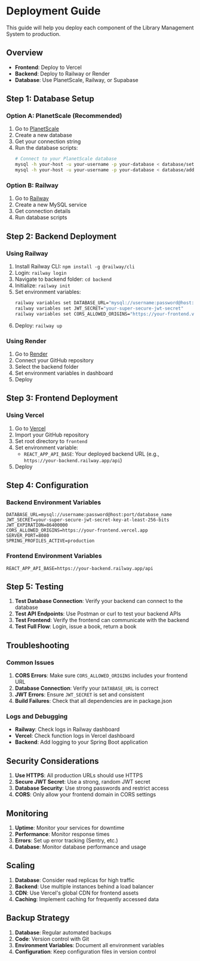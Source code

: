 # Deployment Guide

This guide will help you deploy each component of the Library Management System to production.

## Overview

- **Frontend**: Deploy to Vercel
- **Backend**: Deploy to Railway or Render
- **Database**: Use PlanetScale, Railway, or Supabase

## Step 1: Database Setup

### Option A: PlanetScale (Recommended)
1. Go to [PlanetScale](https://planetscale.com)
2. Create a new database
3. Get your connection string
4. Run the database scripts:
   ```bash
   # Connect to your PlanetScale database
   mysql -h your-host -u your-username -p your-database < database/setup.sql
   mysql -h your-host -u your-username -p your-database < database/add_my_books.sql
   ```

### Option B: Railway
1. Go to [Railway](https://railway.app)
2. Create a new MySQL service
3. Get connection details
4. Run database scripts

## Step 2: Backend Deployment

### Using Railway
1. Install Railway CLI: `npm install -g @railway/cli`
2. Login: `railway login`
3. Navigate to backend folder: `cd backend`
4. Initialize: `railway init`
5. Set environment variables:
   ```bash
   railway variables set DATABASE_URL="mysql://username:password@host:port/database"
   railway variables set JWT_SECRET="your-super-secure-jwt-secret"
   railway variables set CORS_ALLOWED_ORIGINS="https://your-frontend.vercel.app"
   ```
6. Deploy: `railway up`

### Using Render
1. Go to [Render](https://render.com)
2. Connect your GitHub repository
3. Select the backend folder
4. Set environment variables in dashboard
5. Deploy

## Step 3: Frontend Deployment

### Using Vercel
1. Go to [Vercel](https://vercel.com)
2. Import your GitHub repository
3. Set root directory to `frontend`
4. Set environment variable:
   - `REACT_APP_API_BASE`: Your deployed backend URL (e.g., `https://your-backend.railway.app/api`)
5. Deploy

## Step 4: Configuration

### Backend Environment Variables
```env
DATABASE_URL=mysql://username:password@host:port/database_name
JWT_SECRET=your-super-secure-jwt-secret-key-at-least-256-bits
JWT_EXPIRATION=86400000
CORS_ALLOWED_ORIGINS=https://your-frontend.vercel.app
SERVER_PORT=8080
SPRING_PROFILES_ACTIVE=production
```

### Frontend Environment Variables
```env
REACT_APP_API_BASE=https://your-backend.railway.app/api
```

## Step 5: Testing

1. **Test Database Connection**: Verify your backend can connect to the database
2. **Test API Endpoints**: Use Postman or curl to test your backend APIs
3. **Test Frontend**: Verify the frontend can communicate with the backend
4. **Test Full Flow**: Login, issue a book, return a book

## Troubleshooting

### Common Issues

1. **CORS Errors**: Make sure `CORS_ALLOWED_ORIGINS` includes your frontend URL
2. **Database Connection**: Verify your `DATABASE_URL` is correct
3. **JWT Errors**: Ensure `JWT_SECRET` is set and consistent
4. **Build Failures**: Check that all dependencies are in package.json

### Logs and Debugging

- **Railway**: Check logs in Railway dashboard
- **Vercel**: Check function logs in Vercel dashboard
- **Backend**: Add logging to your Spring Boot application

## Security Considerations

1. **Use HTTPS**: All production URLs should use HTTPS
2. **Secure JWT Secret**: Use a strong, random JWT secret
3. **Database Security**: Use strong passwords and restrict access
4. **CORS**: Only allow your frontend domain in CORS settings

## Monitoring

1. **Uptime**: Monitor your services for downtime
2. **Performance**: Monitor response times
3. **Errors**: Set up error tracking (Sentry, etc.)
4. **Database**: Monitor database performance and usage

## Scaling

1. **Database**: Consider read replicas for high traffic
2. **Backend**: Use multiple instances behind a load balancer
3. **CDN**: Use Vercel's global CDN for frontend assets
4. **Caching**: Implement caching for frequently accessed data

## Backup Strategy

1. **Database**: Regular automated backups
2. **Code**: Version control with Git
3. **Environment Variables**: Document all environment variables
4. **Configuration**: Keep configuration files in version control

